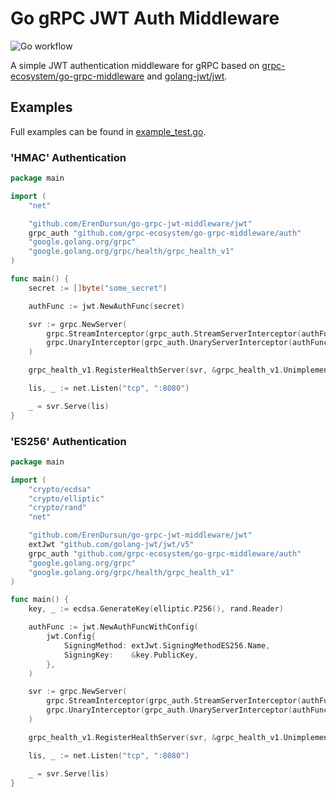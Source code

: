 # Go gRPC JWT Auth Middleware

![Go workflow](https://github.com/ErenDursun/go-grpc-jwt-middleware/actions/workflows/go.yml/badge.svg)

A simple JWT authentication middleware for gRPC based on [grpc-ecosystem/go-grpc-middleware](https://github.com/grpc-ecosystem/go-grpc-middleware) and [golang-jwt/jwt](https://github.com/golang-jwt/jwt).

## Examples

Full examples can be found in [example_test.go](jwt/example_test.go).

### 'HMAC' Authentication
```go
package main

import (
	"net"

	"github.com/ErenDursun/go-grpc-jwt-middleware/jwt"
	grpc_auth "github.com/grpc-ecosystem/go-grpc-middleware/auth"
	"google.golang.org/grpc"
	"google.golang.org/grpc/health/grpc_health_v1"
)

func main() {
	secret := []byte("some_secret")

	authFunc := jwt.NewAuthFunc(secret)

	svr := grpc.NewServer(
		grpc.StreamInterceptor(grpc_auth.StreamServerInterceptor(authFunc)),
		grpc.UnaryInterceptor(grpc_auth.UnaryServerInterceptor(authFunc)),
	)

	grpc_health_v1.RegisterHealthServer(svr, &grpc_health_v1.UnimplementedHealthServer{})

	lis, _ := net.Listen("tcp", ":8080")

	_ = svr.Serve(lis)
}
```

### 'ES256' Authentication
```go
package main

import (
	"crypto/ecdsa"
	"crypto/elliptic"
	"crypto/rand"
	"net"

	"github.com/ErenDursun/go-grpc-jwt-middleware/jwt"
	extJwt "github.com/golang-jwt/jwt/v5"
	grpc_auth "github.com/grpc-ecosystem/go-grpc-middleware/auth"
	"google.golang.org/grpc"
	"google.golang.org/grpc/health/grpc_health_v1"
)

func main() {
	key, _ := ecdsa.GenerateKey(elliptic.P256(), rand.Reader)

	authFunc := jwt.NewAuthFuncWithConfig(
		jwt.Config{
			SigningMethod: extJwt.SigningMethodES256.Name,
			SigningKey:    &key.PublicKey,
		},
	)

	svr := grpc.NewServer(
		grpc.StreamInterceptor(grpc_auth.StreamServerInterceptor(authFunc)),
		grpc.UnaryInterceptor(grpc_auth.UnaryServerInterceptor(authFunc)),
	)

	grpc_health_v1.RegisterHealthServer(svr, &grpc_health_v1.UnimplementedHealthServer{})

	lis, _ := net.Listen("tcp", ":8080")

	_ = svr.Serve(lis)
}
```
